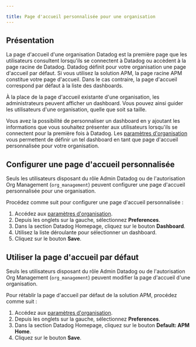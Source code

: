 ```yaml
---

title: Page d'accueil personnalisée pour une organisation
---
```


## Présentation

La page d'accueil d'une organisation Datadog est la première page que les utilisateurs consultent lorsqu'ils se connectent à Datadog ou accèdent à la page racine de Datadog. Datadog définit pour votre organisation une page d'accueil par défaut. Si vous utilisez la solution APM, la page racine APM constitue votre page d'accueil. Dans le cas contraire, la page d'accueil correspond par défaut à la liste des dashboards.

À la place de la page d'accueil existante d'une organisation, les administrateurs peuvent afficher un dashboard. Vous pouvez ainsi guider les utilisateurs d'une organisation, quelle que soit sa taille.

Vous avez la possibilité de personnaliser un dashboard en y ajoutant les informations que vous souhaitez présenter aux utilisateurs lorsqu'ils se connectent pour la première fois à Datadog. Les [paramètres d'organisation][1] vous permettent de définir un tel dashboard en tant que page d'accueil personnalisée pour votre organisation.

## Configurer une page d'accueil personnalisée

Seuls les utilisateurs disposant du rôle Admin Datadog ou de l'autorisation Org Management (`org_management`) peuvent configurer une page d'accueil personnalisée pour une organisation.

Procédez comme suit pour configurer une page d'accueil personnalisée :

1. Accédez aux [paramètres d'organisation][1].
2. Depuis les onglets sur la gauche, sélectionnez **Preferences**.
3. Dans la section Datadog Homepage, cliquez sur le bouton **Dashboard**.
4. Utilisez la liste déroulante pour sélectionner un dashboard.
5. Cliquez sur le bouton **Save**.

## Utiliser la page d'accueil par défaut

Seuls les utilisateurs disposant du rôle Admin Datadog ou de l'autorisation Org Management (`org_management`) peuvent modifier la page d'accueil d'une organisation.

Pour rétablir la page d'accueil par défaut de la solution APM, procédez comme suit :

1. Accédez aux [paramètres d'organisation][1].
2. Depuis les onglets sur la gauche, sélectionnez **Preferences**.
3. Dans la section Datadog Homepage, cliquez sur le bouton **Default: APM Home**.
4. Cliquez sur le bouton **Save**.

[1]: https://app.datadoghq.com/organization-settings/
